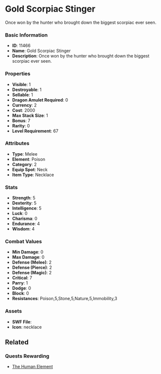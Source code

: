 # Gold Scorpiac Stinger

Once won by the hunter who brought down the biggest scorpiac ever seen.

### Basic Information

- **ID**: 11466
- **Name**: Gold Scorpiac Stinger
- **Description**: Once won by the hunter who brought down the biggest scorpiac ever seen.

### Properties

- **Visible**: 1
- **Destroyable**: 1
- **Sellable**: 1
- **Dragon Amulet Required**: 0
- **Currency**: 2
- **Cost**: 2000
- **Max Stack Size**: 1
- **Bonus**: 7
- **Rarity**: 0
- **Level Requirement**: 67

### Attributes

- **Type**: Melee
- **Element**: Poison
- **Category**: 2
- **Equip Spot**: Neck
- **Item Type**: Necklace

### Stats

- **Strength**: 5
- **Dexterity**: 5
- **Intelligence**: 5
- **Luck**: 0
- **Charisma**: 0
- **Endurance**: 4
- **Wisdom**: 4

### Combat Values

- **Min Damage**: 0
- **Max Damage**: 0
- **Defense (Melee)**: 2
- **Defense (Pierce)**: 2
- **Defense (Magic)**: 2
- **Critical**: 7
- **Parry**: 1
- **Dodge**: 0
- **Block**: 0
- **Resistances**: Poison,5,Stone,5,Nature,5,Immobility,3

### Assets

- **SWF File**: 
- **Icon**: necklace

## Related

### Quests Rewarding

- [The Human Element](../quests/1132-the-human-element.md)


